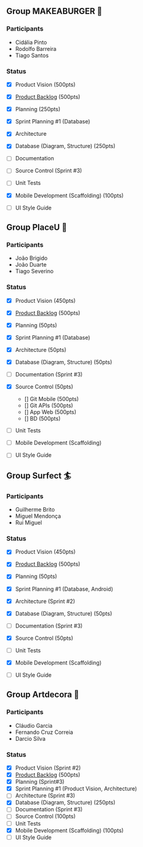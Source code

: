 ## Group MAKEABURGER 🍔
### Participants
* Cidália Pinto
* Rodolfo Barreira
* Tiago Santos
### Status
- [X] Product Vision (500pts)
- [X] [Product Backlog](https://trello.com/b/x0xC5LxZ/projeto-sistemas-de-informa%C3%A7%C3%A3o) (500pts)
- [X] Planning (250pts)
- [X] Sprint Planning #1 (Database) 
- [X] Architecture
- [X] Database (Diagram, Structure) (250pts)
- [ ] Documentation
- [ ] Source Control (Sprint #3)
- [ ] Unit Tests
- [X] Mobile Development (Scaffolding) (100pts)
- [ ] UI Style Guide


## Group PlaceU 🏢
### Participants
* João Brigido
* João Duarte
* Tiago Severino
### Status
- [X] Product Vision (450pts)
- [X] [Product Backlog](https://trello.com/b/BZ04vLFb/projecto-placeu) (500pts)
- [X] Planning (50pts)
- [X] Sprint Planning #1 (Database) 
- [X] Architecture (50pts)
- [X] Database (Diagram, Structure) (50pts)
- [ ] Documentation (Sprint #3)
- [X] Source Control (50pts)
  - [] Git Mobile (500pts)
  - [] Git APIs (500pts)
  - [] App Web (500pts)
  - [] BD (500pts)  
- [ ] Unit Tests
- [ ] Mobile Development (Scaffolding)
- [ ] UI Style Guide


## Group Surfect 🏄
### Participants
* Guilherme Brito
* Miguel Mendonça
* Rui Miguel
### Status
- [X] Product Vision (450pts)
- [X] [Product Backlog](https://trello.com/b/Ck5mds3X/surfect-final-project) (500pts)
- [X] Planning (50pts)
- [X] Sprint Planning #1 (Database, Android) 
- [X] Architecture (Sprint #2)
- [X] Database (Diagram, Structure) (50pts)
- [ ] Documentation (Sprint #3)
- [X] Source Control (50pts)
- [ ] Unit Tests
- [X] Mobile Development (Scaffolding)
- [ ] UI Style Guide


## Group Artdecora 🎨
### Participants
* Cláudio Garcia
* Fernando Cruz Correia
* Darcio Silva
### Status
- [X] Product Vision (Sprint #2)
- [X] [Product Backlog](https://trello.com/b/rIw4QoOD/projeto-final-de-curso) (500pts)
- [X] Planning (Sprint#3)
- [X] Sprint Planning #1 (Product Vision, Architecture) 
- [ ] Architecture (Sprint #3)
- [X] Database (Diagram, Structure) (250pts)
- [ ] Documentation (Sprint #3)
- [ ] Source Control (100pts)
- [ ] Unit Tests
- [X] Mobile Development (Scaffolding) (100pts)
- [ ] UI Style Guide
